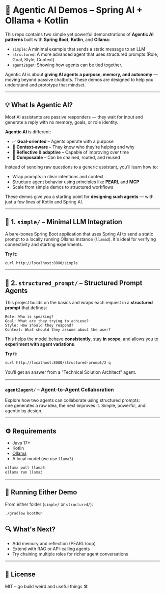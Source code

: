 # 🤖 Agentic AI Demos – Spring AI + Ollama + Kotlin

This repo contains two simple yet powerful demonstrations of **Agentic AI patterns** built with **Spring Boot**, **Kotlin**, and **Ollama**:

- `simple`: A minimal example that sends a static message to an LLM
- `structured`: A more advanced agent that uses structured prompts (Role, Goal, Style, Context)
- `agent2agen`: Showing how agents can be tied together.

Agentic AI is about **giving AI agents a purpose, memory, and autonomy** — moving beyond passive chatbots. These demos are designed to help you understand and prototype that mindset.

---

## 💡 What Is Agentic AI?

Most AI assistants are passive responders — they wait for input and generate a reply with no memory, goals, or role identity.

**Agentic AI** is different:

- ✅ **Goal-oriented** – Agents operate with a purpose
- 🧠 **Context-aware** – They know who they're helping and why
- 🔁 **Reflective & adaptive** – Capable of improving over time
- 🧩 **Composable** – Can be chained, routed, and reused

Instead of sending raw questions to a generic assistant, you’ll learn how to:

- Wrap prompts in clear intentions and context
- Structure agent behavior using principles like **PEARL** and **MCP**
- Scale from simple demos to structured workflows

These demos give you a starting point for **designing such agents** — with just a few lines of Kotlin and Spring AI.


---

## 🌱 1. `simple/` – Minimal LLM Integration

A bare-bones Spring Boot application that uses Spring AI to send a static prompt to a locally running Ollama instance (`llama3`). It's ideal for verifying connectivity and starting experiments.

**Try it:**

```bash
curl http://localhost:8080/simple
```

---

## 🧱 2. `structured_prompt/` – Structured Prompt Agents

This project builds on the basics and wraps each request in a **structured prompt** that defines:

```
Role: Who is speaking?
Goal: What are they trying to achieve?
Style: How should they respond?
Context: What should they assume about the user?
```

This helps the model behave **consistently**, stay **in scope**, and allows you to **experiment with agent variations**.

**Try it:**

```bash
curl http://localhost:8080/structured-prompt/2 q
```

You’ll get an answer from a "Technical Solution Architect" agent.

---
### `agent2agent/` – Agent-to-Agent Collaboration

Explore how two agents can collaborate using structured prompts:  
one generates a raw idea, the next improves it. Simple, powerful, and agentic by design.

---

## ⚙️ Requirements

- Java 17+
- Kotlin
- [Ollama](https://ollama.com)
- A local model (we use `llama3`)

```bash
ollama pull llama3
ollama run llama3
```

---

## 🚀 Running Either Demo

From either folder (`simple/` or `structured/`):

```bash
./gradlew bootRun
```


## 🔍 What's Next?

- Add memory and reflection (PEARL loop)
- Extend with RAG or API-calling agents
- Try chaining multiple roles for richer agent conversations

---

## 🪪 License

MIT – go build weird and useful things 🛠️
